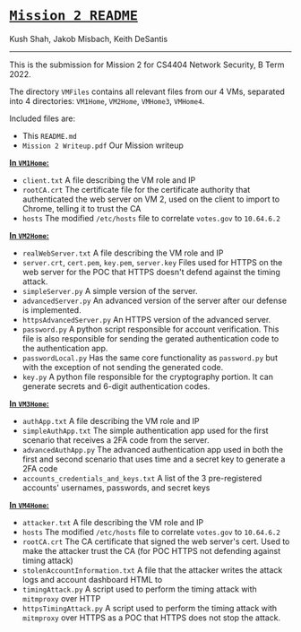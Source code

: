 # **<u>`Mission 2 README`</u>**

Kush Shah, Jakob Misbach, Keith DeSantis

___

This is the submission for Mission 2 for CS4404 Network Security, B Term 2022.

The directory `VMFiles` contains all relevant files from our 4 VMs, separated into 4 directories: `VM1Home`, `VM2Home`, `VMHome3`, `VMHome4`.

Included files are:

* This `README.md`
* `Mission 2 Writeup.pdf` Our Mission writeup

**<u> In `VM1Home`: </u>**
* `client.txt` A file describing the VM role and IP
* `rootCA.crt` The certificate file for the certificate authority that authenticated the web server on VM 2, used on the client to import to Chrome, telling it to trust the CA
* `hosts` The modified `/etc/hosts` file to correlate `votes.gov` to `10.64.6.2`

**<u> In `VM2Home`: </u>**

* `realWebServer.txt` A file describing the VM role and IP
* `server.crt`, `cert.pem`, `key.pem`, `server.key` Files used for HTTPS on the web server for the POC that HTTPS doesn't defend against the timing attack.
* `simpleServer.py` A simple version of the server.
* `advancedServer.py` An advanced version of the server after our defense is implemented.
* `httpsAdvancedServer.py` An HTTPS version of the advanced server.
* `password.py` A python script responsible for account verification. This file is also responsible for sending the gerated authentication code to the authentication app.
* `passwordLocal.py` Has the same core functionality as `password.py` but with the exception of not sending the generated code.
* `key.py` A python file responsible for the cryptography portion. It can generate secrets and 6-digit authentication codes. 

**<u> In `VM3Home`: </u>**

* `authApp.txt` A file describing the VM role and IP
* `simpleAuthApp.txt` The simple authentication app used for the first scenario that receives a 2FA code from the server.
* `advancedAuthApp.py` The advanced authentication app used in both the first and second scenario that uses time and a secret key to generate a 2FA code
* `accounts_credentials_and_keys.txt` A list of the 3 pre-registered accounts' usernames, passwords, and secret keys 

**<u> In `VM4Home`: </u>**

* `attacker.txt` A file describing the VM role and IP
* `hosts` The modified `/etc/hosts` file to correlate `votes.gov` to `10.64.6.2`
* `rootCA.crt` The CA certificate that signed the web server's cert. Used to make the attacker trust the CA (for POC HTTPS not defending against timing attack)
* `stolenAccountInformation.txt` A file that the attacker writes the attack logs and account dashboard HTML to
* `timingAttack.py` A script used to perform the timing attack with `mitmproxy` over HTTP
* `httpsTimingAttack.py` A script used to perform the timing attack with `mitmproxy` over HTTPS as a POC that HTTPS does not stop the attack.